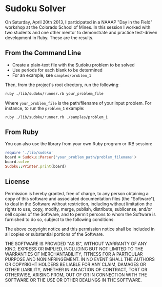 # Sudoku Solver

On Saturday, April 20th 2013, I participated in a NAAAP "Day in the Field" workshop at the Colorado School of Mines. In this session I worked with two students and one other mentor to demonstrate and practice test-driven development in Ruby. These are the results.

## From the Command Line

* Create a plain-text file with the Sudoku problem to be solved
* Use periods for each blank to be determined
* For an example, see `samples/problem_1`

Then, from the project's root directory, run the following:

```bash
ruby ./lib/sudoku/runner.rb your_problem_file
```

Where `your_problem_file` is the path/filename of your input problem. For instance, to run the `problem_1` example:

```
ruby ./lib/sudoku/runner.rb ./samples/problem_1
```

## From Ruby

You can also use the library from your own Ruby program or IRB session:

```ruby
require './lib/sudoku'
board = Sudoku::Parser('your_problem_path/problem_filename')
board.solve
Sudoku::Printer.print(board)
```

## License

Permission is hereby granted, free of charge, to any person obtaining a copy of this software and associated documentation files (the "Software"), to deal in the Software without restriction, including without limitation the rights to use, copy, modify, merge, publish, distribute, sublicense, and/or sell copies of the Software, and to permit persons to whom the Software is furnished to do so, subject to the following conditions:

The above copyright notice and this permission notice shall be included in all copies or substantial portions of the Software.

THE SOFTWARE IS PROVIDED "AS IS", WITHOUT WARRANTY OF ANY KIND, EXPRESS OR IMPLIED, INCLUDING BUT NOT LIMITED TO THE WARRANTIES OF MERCHANTABILITY, FITNESS FOR A PARTICULAR PURPOSE AND NONINFRINGEMENT. IN NO EVENT SHALL THE AUTHORS OR COPYRIGHT HOLDERS BE LIABLE FOR ANY CLAIM, DAMAGES OR OTHER LIABILITY, WHETHER IN AN ACTION OF CONTRACT, TORT OR OTHERWISE, ARISING FROM, OUT OF OR IN CONNECTION WITH THE SOFTWARE OR THE USE OR OTHER DEALINGS IN THE SOFTWARE.